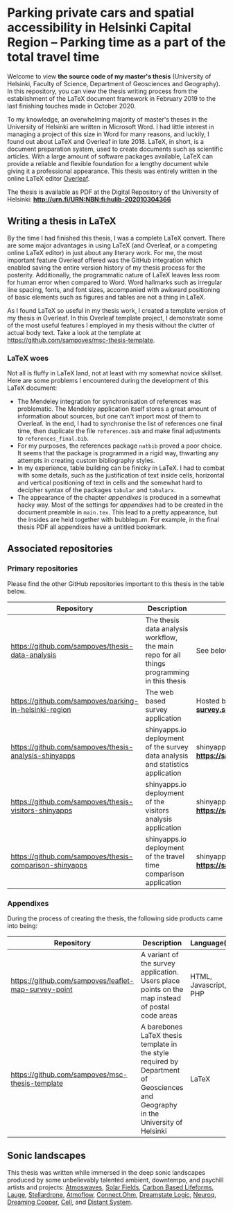 # Parking private cars and spatial accessibility in Helsinki Capital Region – Parking time as a part of the total travel time

Welcome to view **the source code of my master's thesis** (University of Helsinki, Faculty of Science, Department of Geosciences and Geography). In this repository, you can view the thesis writing process from the establishment of the LaTeX document framework in February 2019 to the last finishing touches made in October 2020.

To my knowledge, an overwhelming majority of master's theses in the University of Helsinki are written in Microsoft Word. I had little interest in managing a project of this size in Word for many reasons, and luckily, I found out about LaTeX and Overleaf in late 2018. LaTeX, in short, is a document preparation system, used to create documents such as scientific articles. With a large amount of software packages available, LaTeX can provide a reliable and flexible foundation for a lengthy document while giving it a professional appearance. This thesis was entirely written in the online LaTeX editor [Overleaf](https://www.overleaf.com/).

The thesis is available as PDF at the Digital Repository of the University of Helsinki: **http://urn.fi/URN:NBN:fi:hulib-202010304366**

## Writing a thesis in LaTeX

By the time I had finished this thesis, I was a complete LaTeX convert. There are some major advantages in using LaTeX (and Overleaf, or a competing online LaTeX editor) in just about any literary work. For me, the most important feature Overleaf offered was the GitHub integration which enabled saving the entire version history of my thesis process for the posterity. Additionally, the programmatic nature of LaTeX leaves less room for human error when compared to Word. Word hallmarks such as irregular line spacing, fonts, and font sizes, accompanied with awkward positioning of basic elements such as figures and tables are not a thing in LaTeX.

As I found LaTeX so useful in my thesis work, I created a template version of my thesis in Overleaf. In this Overleaf template project, I demonstrate some of the most useful features I employed in my thesis without the clutter of actual body text. Take a look at the template at https://github.com/sampoves/msc-thesis-template.

### LaTeX woes

Not all is fluffy in LaTeX land, not at least with my somewhat novice skillset. Here are some problems I encountered during the development of this LaTeX document:

* The Mendeley integration for synchronisation of references was problematic. The Mendeley application itself stores a great amount of information about sources, but one can't import most of them to Overleaf. In the end, I had to synchronise the list of references one final time, then duplicate the file ``references.bib`` and make final adjustments to ``references_final.bib``.
* For my purposes, the references package ``natbib`` proved a poor choice. It seems that the package is programmed in a rigid way, thwarting any attempts in creating custom bibliography styles.
* In my experience, table building can be finicky in LaTeX. I had to combat with some details, such as the justification of text inside cells, horizontal and vertical positioning of text in cells and the somewhat hard to decipher syntax of the packages ``tabular`` and ``tabularx``.
* The appearance of the chapter *appendixes* is produced in a somewhat hacky way. Most of the settings for *appendixes* had to be created in the document preamble in ``main.tex``. This lead to a pretty appearance, but the insides are held together with bubblegum. For example, in the final thesis PDF all appendixes have a untitled bookmark.

## Associated repositories

### Primary repositories

Please find the other GitHub repositories important to this thesis in the table below.

| Repository | Description | Web deployment |
| --- | --- | --- |
| https://github.com/sampoves/thesis-data-analysis | The thesis data analysis workflow, the main repo for all things programming in this thesis | See below |
| https://github.com/sampoves/parking-in-helsinki-region | The web based survey application | Hosted by the author: **https://parking-survey.socialsawblade.fi** |
| https://github.com/sampoves/thesis-analysis-shinyapps | shinyapps.io deployment of the survey data analysis and statistics application | shinyapps.io: **https://sampoves.shinyapps.io/analysis/** |
| https://github.com/sampoves/thesis-visitors-shinyapps | shinyapps.io deployment of the visitors analysis application | shinyapps.io: **https://sampoves.shinyapps.io/visitors/** |
| https://github.com/sampoves/thesis-comparison-shinyapps | shinyapps.io deployment of the travel time comparison application | shinyapps.io: **https://sampoves.shinyapps.io/comparison/** |

### Appendixes

During the process of creating the thesis, the following side products came into being:

| Repository | Description | Language(s) |
| --- | --- | --- |
| https://github.com/sampoves/leaflet-map-survey-point | A variant of the survey application. Users place points on the map instead of postal code areas | HTML, Javascript, PHP |
| https://github.com/sampoves/msc-thesis-template | A barebones LaTeX thesis template in the style required by Department of Geosciences and Geography in the University of Helsinki | LaTeX |

## Sonic landscapes

This thesis was written while immersed in the deep sonic landscapes produced by some unbelievably talented ambient, downtempo, and psychill artists and projects: [Atmoswaves](https://mindspringmusic.bandcamp.com/album/distant-horizons), [Solar Fields](https://solarfields.bandcamp.com/album/altered-second-movements), [Carbon Based Lifeforms](https://carbonbasedlifeforms.bandcamp.com/album/twentythree), [Lauge](https://iboga-beatspace.bandcamp.com/album/dawn), [Stellardrone](https://stellardrone.bandcamp.com/album/between-the-rings), [Atmoflow](https://atmoflow.bandcamp.com/album/transparence), [Connect.Ohm](https://ultimae.bandcamp.com/album/9980), [Dreamstate Logic](https://dreamstatelogic.bandcamp.com/album/secrets-of-the-stars), [Neuroq](https://mysticsound.bandcamp.com/album/neuroq-spacephoria-3), [Dreaming Cooper](https://dreamingcooper.bandcamp.com/album/exploring-the-universe), [Cell](https://ultimae.bandcamp.com/album/hanging-masses), and [Distant System](https://distantsystem.bandcamp.com/album/spiral-empire).
